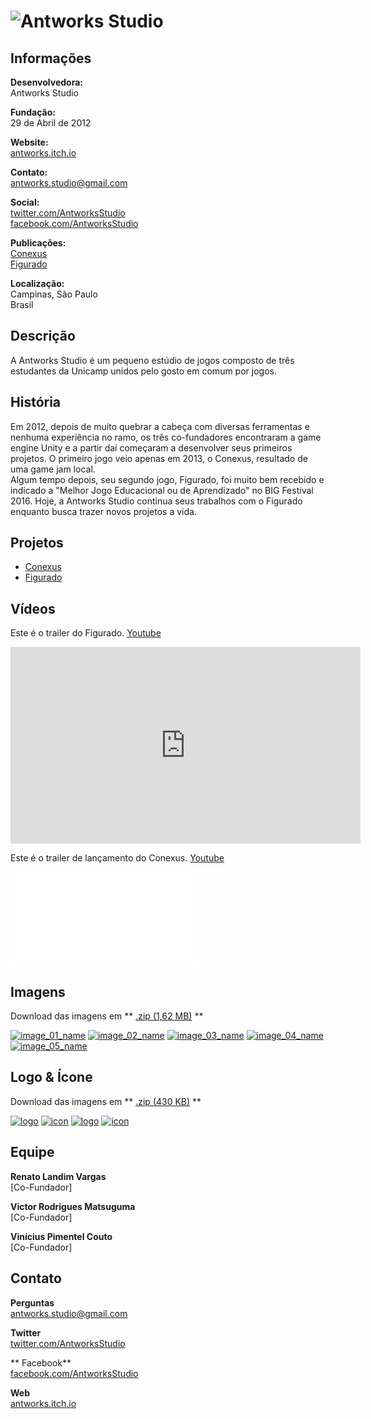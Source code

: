 # ![Antworks Studio](assets/images/header.png)

## Informações

**Desenvolvedora:**  
Antworks Studio

**Fundação:**  
29 de Abril de 2012

**Website:**  
[antworks.itch.io][homepage]

**Contato:**  
[antworks.studio@gmail.com][contact]

**Social:**  
[twitter.com/AntworksStudio][twitter]  
[facebook.com/AntworksStudio][facebook]

**Publicações:**  
[Conexus][conexus]  
[Figurado][figurado]

**Localização:**  
Campinas, São Paulo  
Brasil

## Descrição

A Antworks Studio é um pequeno estúdio de jogos composto de três estudantes da Unicamp unidos pelo gosto em comum por jogos.

## História

Em 2012, depois de muito quebrar a cabeça com diversas ferramentas e nenhuma experiência no ramo, os três co-fundadores encontraram a game engine Unity e a partir daí começaram a desenvolver seus primeiros projetos. O primeiro jogo veio apenas em 2013, o Conexus, resultado de uma game jam local.  
Algum tempo depois, seu segundo jogo, Figurado, foi muito bem recebido e indicado a "Melhor Jogo Educacional ou de Aprendizado" no BIG Festival 2016.
Hoje, a Antworks Studio continua seus trabalhos com o Figurado enquanto busca trazer novos projetos a vida.

## Projetos

* [Conexus][conexus]  
* [Figurado][figurado]

## Vídeos

Este é o trailer do Figurado. [Youtube](https://youtu.be/XIj8S7WgDdY "Figurado Trailer on Youtube")
<iframe width="560" height="315" src="https://www.youtube.com/embed/XIj8S7WgDdY" frameborder="0" allowfullscreen></iframe>
<br>

Este é o trailer de lançamento do Conexus. [Youtube](https://www.youtube.com/watch?v=t_kxMv8dIdc "Conexus Trailer on Youtube")  
<iframe src="//www.youtube.com/embed/HMNE6rF1UA8" frameborder="0" allowfullscreen></iframe>
<br>

## Imagens

Download das imagens em ** [.zip (1,62 MB)](assets/images/images.zip "Images zip") **

[![image_01_name](assets/images/team_03.png)](assets/images/team_03.png)
[![image_02_name](assets/images/team_02.jpg)](assets/images/team_02.jpg)
[![image_03_name](assets/images/conexus_01.png)](assets/images/conexus_01.png)
[![image_04_name](assets/images/conexus_02.png)](assets/images/conexus_02.png)
[![image_05_name](assets/images/figurado_01.png)](assets/images/figurado_01.png)

## Logo & Ícone

Download das imagens em ** [.zip (430 KB)]( assets/images/logo.zip "Logo & Icon zip") **

[![logo](assets/images/logo.png)](assets/images/logo.png "Logo")
[![icon](assets/images/icon.png)](assets/images/icon.png "Icon")
[![logo](assets/images/logo_figurado.png)](assets/images/logo_figurado.png "Logo Figurado")
[![icon](assets/images/icon_figurado.png)](assets/images/icon_figurado.png "Icon Figurado")

## Equipe

**Renato Landim Vargas**  
[Co-Fundador]

**Victor Rodrigues Matsuguma**  
[Co-Fundador]

**Vinícius Pimentel Couto**  
[Co-Fundador]

## Contato

**Perguntas**  
[antworks.studio@gmail.com][contact]

**Twitter**  
[twitter.com/AntworksStudio][twitter]

** Facebook**  
[facebook.com/AntworksStudio][facebook]

**Web**  
[antworks.itch.io][homepage]

<!--- =====================================================================  -->
<!--- Referenced links -->

[homepage]: http://antworks.itch.io "Antworks Studio"

[contact]: mailto:antworks.studio@gmail.com

<!--- Social -->

[twitter]: https://twitter.com/AntworksStudio
[facebook]: https://facebook.com/AntworksStudio

<!--- Projects  -->

[conexus]: projects/conexus/
[figurado]: projects/figurado/
